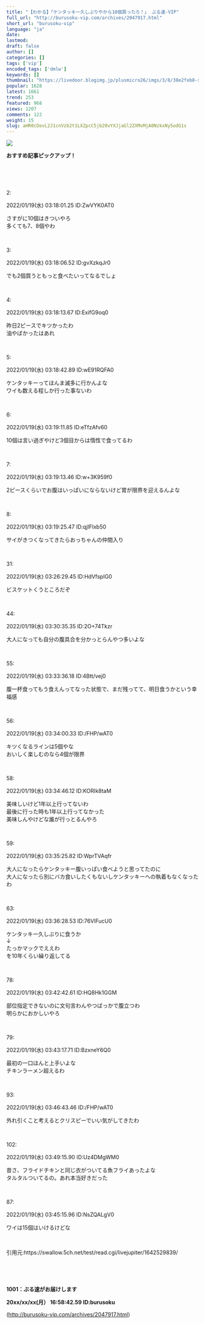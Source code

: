```yaml
---
title: "【わかる】「ケンタッキー久しぶりやから10個買ったろ！」 ぶる速-VIP"
full_url: "http://burusoku-vip.com/archives/2047917.html"
short_url: "burusoku-vip"
language: "ja"
date: 
lastmod: 
draft: false
author: []
categories: []
tags: ['vip']
encoded_tags: ['dmlw']
keywords: []
thumbnail: "https://livedoor.blogimg.jp/plusmicro26/imgs/3/8/38e2feb8-s.png"
popular: 1628
latest: 1661
trend: 253
featured: 968
views: 1207
comments: 122
weight: 15
slug: aHR0cDovL2J1cnVzb2t1LXZpcC5jb20vYXJjaGl2ZXMvMjA0NzkxNy5odG1s
---
```


![](https://livedoor.blogimg.jp/plusmicro26/imgs/3/8/38e2feb8-s.png)

<div><p><b>おすすめ記事ピックアップ！</b></p> <p class='g-ad1'> </p> <p class='g-ad2'> </p> <p></p><br><br> <br> <p>2: <p> 2022/01/19(水) 03:18:01.25 ID:ZwVYK0AT0</p></p><p> さすがに10個はきついやろ <br> 多くても7、8個やわ </p><br> <p>3: <p> 2022/01/19(水) 03:18:06.52 ID:gvXzkqJr0</p></p><p> でも2個買うともっと食べたいってなるでしょ </p><br> <p>4: <p> 2022/01/19(水) 03:18:13.67 ID:ExifG9oq0</p></p><p> 昨日2ピースでキツかったわ <br> 油やばかったはあれ </p><br> <p>5: <p> 2022/01/19(水) 03:18:42.89 ID:wE91RQFA0</p></p><p> ケンタッキーってほんま滅多に行かんよな <br> ワイも数える程しか行った事ないわ </p><br> <p>6: <p> 2022/01/19(水) 03:19:11.85 ID:eTfzAfv60</p></p><p> 10個は言い過ぎやけど3個目からは惰性で食ってるわ </p><br> <p>7: <p> 2022/01/19(水) 03:19:13.46 ID:w+3K959f0</p></p><p> 2ピースくらいでお腹はいっぱいにならないけど胃が限界を迎えるんよな </p><br> <p>8: <p> 2022/01/19(水) 03:19:25.47 ID:qjIFlxb50</p></p><p> サイがきつくなってきたらおっちゃんの仲間入り </p><br> <p>31: <p> 2022/01/19(水) 03:26:29.45 ID:HdVfspIG0</p></p><p> ビスケットくうところだぞ </p><br> <p>44: <p> 2022/01/19(水) 03:30:35.35 ID:2O+74Tkzr</p></p><p> 大人になっても自分の腹具合を分かっとらんやつ多いよな </p><br> <p>55: <p> 2022/01/19(水) 03:33:36.18 ID:4Btt/vej0</p></p><p> 腹一杯食ってもう食えんってなった状態で、まだ残ってて、明日食うかという幸福感 </p><br> <p>56: <p> 2022/01/19(水) 03:34:00.33 ID:/FHP/wAT0</p></p><p> キツくなるラインは5個やな <br> おいしく楽しむのなら4個が限界 </p><br> <p>58: <p> 2022/01/19(水) 03:34:46.12 ID:KORIk8taM</p></p><p> 美味しいけど1年以上行ってないわ <br> 最後に行った時も1年以上行ってなかった <br> 美味しんやけどな誰が行っとるんやろ </p><br> <p>59: <p> 2022/01/19(水) 03:35:25.82 ID:WprTVAqfr</p></p><p> 大人になったらケンタッキー腹いっぱい食べようと思ってたのに <br> 大人になったら別にバカ食いしたくもないしケンタッキーへの執着もなくなったわ </p><br> <p>63: <p> 2022/01/19(水) 03:36:28.53 ID:76VlFucU0</p></p><p> ケンタッキー久しぶりに食うか <br> ↓ <br> たっかマックでええわ <br> を10年くらい繰り返してる </p><br> <p>78: <p> 2022/01/19(水) 03:42:42.61 ID:HQ8Hk1GGM</p></p><p> 部位指定できないのに文句言わんやつばっかで腹立つわ <br> 明らかにおかしいやろ </p><br> <p>79: <p> 2022/01/19(水) 03:43:17.71 ID:BzxneY6Q0</p></p><p> 最初の一口ほんと上手いよな <br> チキンラーメン超えるわ </p><br> <p>93: <p> 2022/01/19(水) 03:46:43.46 ID:/FHP/wAT0</p></p><p> 外れ引くこと考えるとクリスピーでいい気がしてきたわ </p><br> <p>102: <p> 2022/01/19(水) 03:49:15.90 ID:Uz4DMgWM0</p></p><p> 昔さ、フライドチキンと同じ衣がついてる魚フライあったよな <br> タルタルついてるの。あれ本当好きだった </p><br> <p>87: <p> 2022/01/19(水) 03:45:15.96 ID:NsZQALgV0</p></p><p> ワイは15個はいけるけどな </p><br> <p>引用元:https://swallow.5ch.net/test/read.cgi/livejupiter/1642529839/</p> <br> <p id='csw_block'></p> <p id='divSP1'> </p> <br><p><b>1001：ぶる速がお届けします <p> 20xx/xx/xx(月） 16:58:42.59 ID:burusoku</p></b></p> <p class='g-ad1'> </p> <p class='g-ad2'> </p> <p id='divSP'> </p> </div>

(http://burusoku-vip.com/archives/2047917.html)
